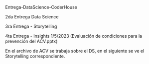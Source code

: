 Entrega-DataScience-CoderHouse

2da Entrega Data Science

3ra Entrega - Storytelling

4ta Entrega - Insights 1/5/2023 (Evaluación de condiciones para la prevención del ACV.pptx)

En el archivo de ACV se trabaja sobre el DS, en el siguiente se ve el Storytelling correspondiente.
